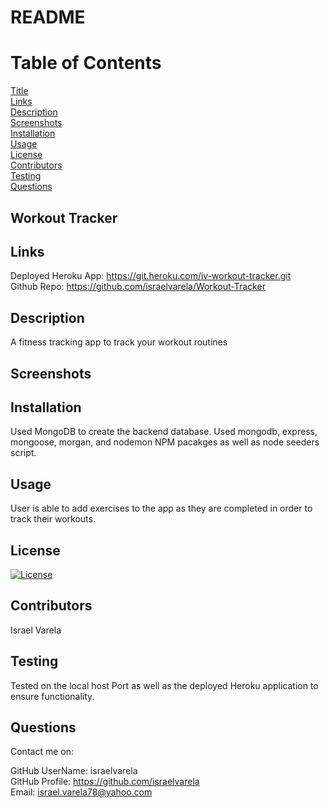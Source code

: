 # README

# Table of Contents
    
[Title](#Title)  
[Links](#Links)  
[Description](#Description)  
[Screenshots](#Screenshots)  
[Installation](#Installation)  
[Usage](#Usage)  
[License](#License)  
[Contributors](#Contributors)  
[Testing](#Testing)  
[Questions](#Questions)  

## Workout Tracker

## Links

Deployed Heroku App: https://git.heroku.com/iv-workout-tracker.git  
Github Repo: https://github.com/israelvarela/Workout-Tracker

## Description 

A fitness tracking app to track your workout routines

## Screenshots

## Installation

  Used MongoDB to create the backend database. Used mongodb, express, mongoose, morgan, and nodemon NPM pacakges as well as node seeders script.

## Usage

  User is able to add exercises to the app as they are completed in order to track their workouts.

## License

  [![License](https://img.shields.io/badge/License-Apache%202.0-blue.svg)](https://opensource.org/licenses/Apache-2.0)

## Contributors

  Israel Varela

## Testing

  Tested on the local host Port as well as the deployed Heroku application to ensure functionality.

## Questions

  Contact me on: 

  GitHub UserName: israelvarela  
  GitHub Profile: https://github.com/israelvarela  
  Email: israel.varela78@yahoo.com  